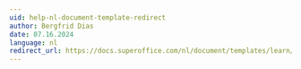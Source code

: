 ```yaml
---
uid: help-nl-document-template-redirect
author: Bergfrid Dias
date: 07.16.2024
language: nl
redirect_url: https://docs.superoffice.com/nl/document/templates/learn/index.html
---
```

